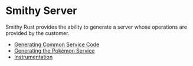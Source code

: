 # Smithy Server

Smithy Rust provides the ability to generate a server whose operations are provided by the customer.

- [Generating Common Service Code](./code_generation.md)
- [Generating the Pokémon Service](./pokemon_service.md)
- [Instrumentation](./instrumentation.md)
<!-- - [The Anatomy of a Service](./anatomy.md) -->
